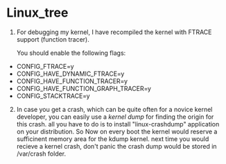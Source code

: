 Linux_tree
==========

1) For debugging my kernel, I have recompiled the kernel with FTRACE support (function tracer).

   You should enable the following flags:

* CONFIG_FTRACE=y
* CONFIG_HAVE_DYNAMIC_FTRACE=y
* CONFIG_HAVE_FUNCTION_TRACER=y
* CONFIG_HAVE_FUNCTION_GRAPH_TRACER=y
* CONFIG_STACKTRACE=y


2) In case you get a crash, which can be quite often for a novice kernel developer,
   you can easily use a *kernel dump* for finding the origin for this crash. 
   all you have to do is to install "linux-crashdump" application on your distribution.
   So Now on every boot the kernel would reserve a sufficinent memory area for the kdump kernel.
   next time you would recieve a kernel crash, don't panic the crash dump would be stored in 
   /var/crash folder.
